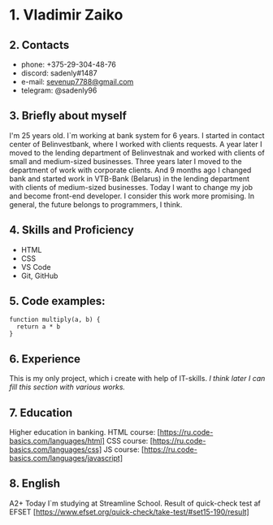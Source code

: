 # 1. Vladimir Zaiko
## 2. Contacts
* phone: +375-29-304-48-76
* discord: sadenly#1487
* e-mail: sevenup7788@gmail.com
* telegram: @sadenly96
## 3. Briefly about myself
I'm 25 years old. I`m working at bank system for 6 years. I started in contact center of Belinvestbank, where I worked with clients requests. A year later I moved to the lending department of Belinvestnak and worked with clients of small and medium-sized businesses. Three years later I moved to the department of work with corporate clients. And 9 months ago I changed bank and started work in VTB-Bank (Belarus) in the lending department with clients of medium-sized businesses.
Today I want to change my job and become front-end developer. I consider this work more promising. In general, the future belongs to programmers, I think.
## 4. Skills and Proficiency
* HTML
* CSS
* VS Code
* Git, GitHub
## 5. Code examples:
```
function multiply(a, b) {
  return a * b
}
```
## 6. Experience
This is my only project, which i create with help of IT-skills.
*I think later I can fill this section with various works.*
## 7. Education
Higher education in banking.
HTML course: [https://ru.code-basics.com/languages/html]
CSS course: [https://ru.code-basics.com/languages/css]
JS course: [https://ru.code-basics.com/languages/javascript]
## 8. English
A2+ 
Today I`m studying at Streamline School.
Result of quick-check test af EFSET [https://www.efset.org/quick-check/take-test/#set15-190/result]